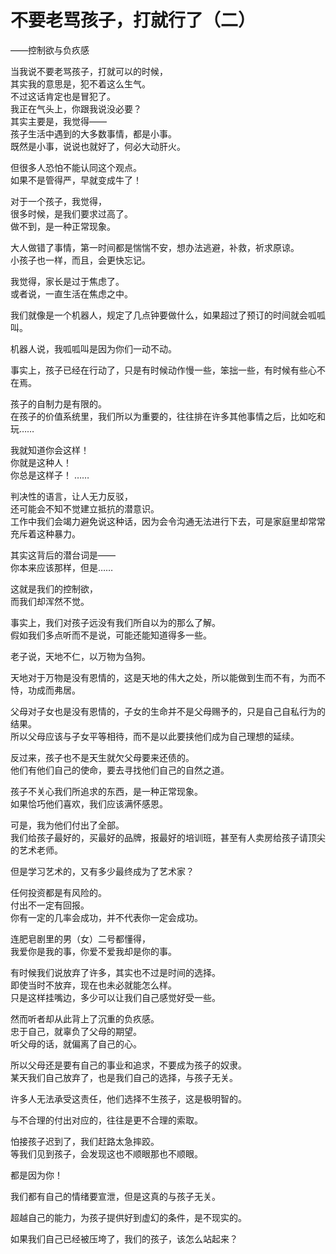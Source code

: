 不要老骂孩子，打就行了（二）
===
——控制欲与负疚感

当我说不要老骂孩子，打就可以的时候，   
其实我的意思是，犯不着这么生气。   
不过这话肯定也是冒犯了。   
我正在气头上，你跟我说没必要？   
​
其实主要是，我觉得——   
孩子生活中遇到的大多数事情，都是小事。   
既然是小事，说说也就好了，何必大动肝火。

但很多人恐怕不能认同这个观点。   
如果不是管得严，早就变成牛了！

对于一个孩子，我觉得，   
很多时候，是我们要求过高了。   
做不到，是一种正常现象。

大人做错了事情，第一时间都是惴惴不安，想办法逃避，补救，祈求原谅。   
小孩子也一样，而且，会更快忘记。

我觉得，家长是过于焦虑了。   
或者说，一直生活在焦虑之中。

我们就像是一个机器人，规定了几点钟要做什么，如果超过了预订的时间就会呱呱叫。

机器人说，我呱呱叫是因为你们一动不动。

事实上，孩子已经在行动了，只是有时候动作慢一些，笨拙一些，有时候有些心不在焉。  

孩子的自制力是有限的。   
在孩子的价值系统里，我们所以为重要的，往往排在许多其他事情之后，比如吃和玩……

我就知道你会这样！   
你就是这种人！   
你总是这样子！
……

判决性的语言，让人无力反驳，   
还可能会不知不觉建立抵抗的潜意识。   
工作中我们会竭力避免说这种话，因为会令沟通无法进行下去，可是家庭里却常常充斥着这种暴力。

其实这背后的潜台词是——   
你本来应该那样，但是……

这就是我们的控制欲，   
而我们却浑然不觉。

事实上，我们对孩子远没有我们所自以为的那么了解。   
假如我们多点听而不是说，可能还能知道得多一些。

老子说，天地不仁，以万物为刍狗。

天地对于万物是没有恩情的，这是天地的伟大之处，所以能做到生而不有，为而不恃，功成而弗居。

父母对子女也是没有恩情的，子女的生命并不是父母赐予的，只是自己自私行为的结果。   
所以父母应该与子女平等相待，而不是以此要挟他们成为自己理想的延续。

反过来，孩子也不是天生就欠父母要来还债的。   
他们有他们自己的使命，要去寻找他们自己的自然之道。

孩子不关心我们所追求的东西，是一种正常现象。   
如果恰巧他们喜欢，我们应该满怀感恩。

可是，我为他们付出了全部。   
我们给孩子最好的，买最好的品牌，报最好的培训班，甚至有人卖房给孩子请顶尖的艺术老师。

但是学习艺术的，又有多少最终成为了艺术家？

任何投资都是有风险的。   
付出不一定有回报。   
你有一定的几率会成功，并不代表你一定会成功。

连肥皂剧里的男（女）二号都懂得，   
我爱你是我的事，你爱不爱我却是你的事。

有时候我们说放弃了许多，其实也不过是时间的选择。   
即使当时不放弃，现在也未必就能怎么样。   
只是这样挂嘴边，多少可以让我们自己感觉好受一些。

然而听者却从此背上了沉重的负疚感。   
忠于自己，就辜负了父母的期望。   
听父母的话，就偏离了自己的心。

所以父母还是要有自己的事业和追求，不要成为孩子的奴隶。   
某天我们自己放弃了，也是我们自己的选择，与孩子无关。

许多人无法承受这责任，他们选择不生孩子，这是极明智的。

与不合理的付出对应的，往往是更不合理的索取。

怕接孩子迟到了，我们赶路太急摔跤。   
等我们见到孩子，会发现这也不顺眼那也不顺眼。   

都是因为你！

我们都有自己的情绪要宣泄，但是这真的与孩子无关。

超越自己的能力，为孩子提供好到虚幻的条件，是不现实的。

如果我们自己已经被压垮了，我们的孩子，该怎么站起来？
